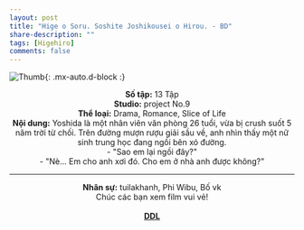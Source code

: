 ```yaml
---
layout: post
title: "Hige o Soru. Soshite Joshikousei o Hirou. - BD"
share-description: ""
tags: [Higehiro]
comments: false
---
```


![Thumb](https://tpn-team.github.io/assets/img/Higehiro_thumb.jpg){: .mx-auto.d-block :}
<center>
<b>Số tập:</b> 13 Tập  <br>
<b>Studio:</b> project No.9 <br>
<b>Thể loại:</b> Drama, Romance, Slice of Life <br>
<b>Nội dung:</b> Yoshida là một nhân viên văn phòng 26 tuổi, vừa bị crush suốt 5 năm trời từ chối. Trên đường mượn rượu giải sầu về, anh nhìn thấy một nữ sinh trung học đang ngồi bên xó đường. <br>
- "Sao em lại ngồi đây?" <br>
- "Nè... Em cho anh xơi đó. Cho em ở nhà anh được không?" <br>

<hr>

<b>Nhân sự:</b> tuilakhanh, Phi Wibu, Bố vk <br>
Chúc các bạn xem film vui vẻ!<br><br>
<b><a href="https://github.com/TPN-Team/TPN-Team-DDL/blob/master/Kaijuu%20no%20Kodomo.md">DDL</a></b> <br>
</center>
<!-- excerpt-end -->
